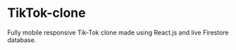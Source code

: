 # TikTok-clone
Fully mobile responsive Tik-Tok clone made using React.js and live Firestore database.
